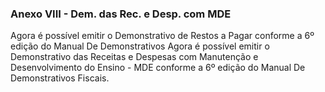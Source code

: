 ### **Anexo VIII - Dem. das Rec. e Desp. com MDE**

Agora é possível emitir o Demonstrativo de Restos a Pagar  conforme a 6º edição do Manual De Demonstrativos Agora é possível emitir o Demonstrativo das Receitas e Despesas com Manutenção e Desenvolvimento do Ensino - MDE  conforme a 6º edição do Manual De Demonstrativos Fiscais. 